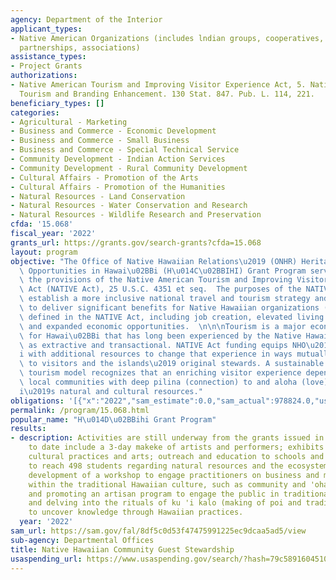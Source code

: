 ```yaml
---
agency: Department of the Interior
applicant_types:
- Native American Organizations (includes lndian groups, cooperatives, corporations,
  partnerships, associations)
assistance_types:
- Project Grants
authorizations:
- Native American Tourism and Improving Visitor Experience Act, 5. Native American
  Tourism and Branding Enhancement. 130 Stat. 847. Pub. L. 114, 221.
beneficiary_types: []
categories:
- Agricultural - Marketing
- Business and Commerce - Economic Development
- Business and Commerce - Small Business
- Business and Commerce - Special Technical Service
- Community Development - Indian Action Services
- Community Development - Rural Community Development
- Cultural Affairs - Promotion of the Arts
- Cultural Affairs - Promotion of the Humanities
- Natural Resources - Land Conservation
- Natural Resources - Water Conservation and Research
- Natural Resources - Wildlife Research and Preservation
cfda: '15.068'
fiscal_year: '2022'
grants_url: https://grants.gov/search-grants?cfda=15.068
layout: program
objective: "The Office of Native Hawaiian Relations\u2019 (ONHR) Heritage (Tourism)\
  \ Opportunities in Hawai\u02BBi (H\u014C\u02BBIHI) Grant Program serves to implement\
  \ the provisions of the Native American Tourism and Improving Visitor Experience\
  \ Act (NATIVE Act), 25 U.S.C. 4351 et seq.  The purposes of the NATIVE Act are to\
  \ establish a more inclusive national travel and tourism strategy and has the potential\
  \ to deliver significant benefits for Native Hawaiian organizations (NHO) as distinctly\
  \ defined in the NATIVE Act, including job creation, elevated living standards,\
  \ and expanded economic opportunities.  \n\n\nTourism is a major economic driver\
  \ for Hawai\u02BBi that has long been experienced by the Native Hawaiian community\
  \ as extractive and transactional. NATIVE Act funding equips NHO\u2019s across Hawai\u02BB\
  i with additional resources to change that experience in ways mutually beneficial\
  \ to visitors and the islands\u2019 original stewards. A sustainable and equitable\
  \ tourism model recognizes that an enriching visitor experience depends on thriving\
  \ local communities with deep pilina (connection) to and aloha (love) for Hawai\u02BB\
  i\u2019s natural and cultural resources."
obligations: '[{"x":"2022","sam_estimate":0.0,"sam_actual":978824.0,"usa_spending_actual":979824.0},{"x":"2023","sam_estimate":1000000.0,"sam_actual":0.0,"usa_spending_actual":0.0},{"x":"2024","sam_estimate":1000000.0,"sam_actual":0.0,"usa_spending_actual":0.0}]'
permalink: /program/15.068.html
popular_name: "H\u014D\u02BBihi Grant Program"
results:
- description: Activities are still underway from the grants issued in 2022. Accomplishments
    to date include a 3-day makeke of artists and performers; exhibits of traditional
    cultural practices and arts; outreach and education to schools and community organizations
    to reach 498 students regarding natural resources and the ecosystems of fishponds;
    development of a workshop to engage practitioners on business and marketing practices
    within the traditional Hawaiian culture, such as community and 'ohana (family);
    and promoting an artisan program to engage the public in traditional music forms
    and delving into the rituals of ku 'i kalo (making of poi and traditional foods)
    to uncover knowledge through Hawaiian practices.
  year: '2022'
sam_url: https://sam.gov/fal/8df5c0d53f47475991225ec9dcaa5ad5/view
sub-agency: Departmental Offices
title: Native Hawaiian Community Guest Stewardship
usaspending_url: https://www.usaspending.gov/search/?hash=79c5891604510fb1e05e48edb4e79128
---
```

